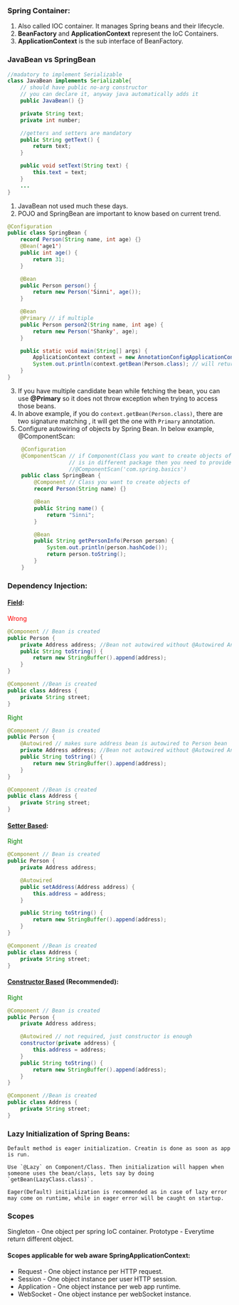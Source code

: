 ### Spring Container:
1. Also called IOC container. It manages Spring beans and their lifecycle.
2. **BeanFactory** and **ApplicationContext** represent the IoC Containers. 
3. **ApplicationContext** is the sub interface of BeanFactory. 

### JavaBean vs SpringBean

```java
//madatory to implement Serializable
class JavaBean implements Serializable{
    // should have public no-arg constructor
    // you can declare it, anyway java automatically adds it
    public JavaBean() {}

    private String text;
    private int number;

    //getters and setters are mandatory
    public String getText() {
        return text;
    }

    public void setText(String text) {
        this.text = text;
    }
    ...
}
```
1. JavaBean not used much these days.
2. POJO and SpringBean are important to know based on current trend.

```java
@Configuration
public class SpringBean {
    record Person(String name, int age) {}
    @Bean('age1')
    public int age() {
        return 31;
    }

    @Bean
    public Person person() {
        return new Person('Sinni', age());
    }

    @Bean
    @Primary // if multiple 
    public Person person2(String name, int age) {
        return new Person('Shanky', age);
    }

    public static void main(String[] args) {
        ApplicationContext context = new AnnotationConfigApplicationContext(SpringBean.class);
		System.out.println(context.getBean(Person.class); // will return Person2
    }
}
```
3. If you have multiple candidate bean while fetching the bean, you can use **@Primary** so it does not throw exception when trying to access those beans.
4. In above example, if you do `context.getBean(Person.class)`, there are two signature matching , it will get the one with `Primary` annotation.
5. Configure autowiring of objects by Spring Bean. In below example, @ComponentScan:
   ```java
    @Configuration
    @ComponentScan // if Component(Class you want to create objects of, e.g. Person in this case)
                   // is in different package then you need to provide location of package in parenthesis, 
                   //@ComponentScan('com.spring.basics')
    public class SpringBean {
        @Component // Class you want to create objects of
        record Person(String name) {}

        @Bean
        public String name() {
            return "Sinni";
        }

        @Bean
        public String getPersonInfo(Person person) {
            System.out.println(person.hashCode());
            return person.toString();
        }
    }
   ```

### Dependency Injection:

#### <u>Field</u>:

<span style="color:red">Wrong</span>
```java
@Component // Bean is created
public Person {
    private Address address; //Bean not autowired without @Autowired Annotation
    public String toString() {
        return new StringBuffer().append(address);
    }
}

@Component //Bean is created
public class Address { 
    private String street;
}
```

<span style="color:green">Right</span>
```java
@Component // Bean is created
public Person {
    @Autowired // makes sure address bean is autowired to Person bean
    private Address address; //Bean not autowired without @Autowired Annotation
    public String toString() {
        return new StringBuffer().append(address);
    }
}

@Component //Bean is created
public class Address { 
    private String street;
}
```

#### <u>Setter Based</u>:
<span style="color:green">Right</span>
```java
@Component // Bean is created
public Person {
    private Address address;

    @Autowired
    public setAddress(Address address) {
        this.address = address;
    }

    public String toString() {
        return new StringBuffer().append(address);
    }
}

@Component //Bean is created
public class Address { 
    private String street;
}
```

#### <u>Constructor Based</u> **(Recommended)**:
<span style="color:green">Right</span>
```java
@Component // Bean is created
public Person {
    private Address address;

    @Autowired // not required, just constructor is enough
    constructor(private address) {
        this.address = address;
    }
    public String toString() {
        return new StringBuffer().append(address);
    }
}

@Component //Bean is created
public class Address { 
    private String street;
}
```

### Lazy Initialization of Spring Beans:
    Default method is eager initialization. Creatin is done as soon as app is run.

    Use `@Lazy` on Component/Class. Then initialization will happen when someone uses the bean/class, lets say by doing `getBean(LazyClass.class)`.

    Eager(Default) initialization is recommended as in case of lazy error may come on runtime, while in eager error will be caught on startup.

### Scopes
Singleton - One object per spring IoC container.
Prototype - Everytime return different object.

#### Scopes applicable for web aware SpringApplicationContext:
* Request - One object instance per HTTP request.
* Session - One object instance per user HTTP session.
* Application - One object instance per web app runtime.
* WebSocket - One object instance per webSocket instance.